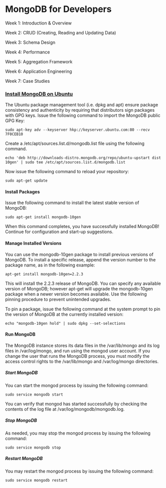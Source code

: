 MongoDB for Developers
=====

Week 1: Introduction & Overview

Week 2: CRUD (Creating, Reading and Updating Data)

Week 3: Schema Design

Week 4: Performance

Week 5: Aggregation Framework 

Week 6: Application Engineering

Week 7: Case Studies 

### <a href = "http://docs.mongodb.org/manual/tutorial/install-mongodb-on-ubuntu/">Install MongoDB on Ubuntu</a>

The Ubuntu package management tool (i.e. dpkg and apt) ensure package consistency and authenticity by requiring that distributors sign packages with GPG keys. Issue the following command to import the MongoDB public GPG Key:

```
sudo apt-key adv --keyserver hkp://keyserver.ubuntu.com:80 --recv 7F0CEB10
```
Create a /etc/apt/sources.list.d/mongodb.list file using the following command.
```
echo 'deb http://downloads-distro.mongodb.org/repo/ubuntu-upstart dist 10gen' | sudo tee /etc/apt/sources.list.d/mongodb.list
```
Now issue the following command to reload your repository:
```
sudo apt-get update
```

#### Install Packages

Issue the following command to install the latest stable version of MongoDB:
```
sudo apt-get install mongodb-10gen
```
When this command completes, you have successfully installed MongoDB! Continue for configuration and start-up suggestions.

#### Manage Installed Versions

You can use the mongodb-10gen package to install previous versions of MongoDB. To install a specific release, append the version number to the package name, as in the following example:
```
apt-get install mongodb-10gen=2.2.3
```
This will install the 2.2.3 release of MongoDB. You can specify any available version of MongoDB; however apt-get will upgrade the mongodb-10gen package when a newer version becomes available. Use the following pinning procedure to prevent unintended upgrades.

To pin a package, issue the following command at the system prompt to pin the version of MongoDB at the currently installed version:
```
echo "mongodb-10gen hold" | sudo dpkg --set-selections
```

#### Run MongoDB

The MongoDB instance stores its data files in the /var/lib/mongo and its log files in /var/log/mongo, and run using the mongod user account. If you change the user that runs the MongoDB process, you must modify the access control rights to the /var/lib/mongo and /var/log/mongo directories.

##### Start MongoDB
You can start the mongod process by issuing the following command:
```
sudo service mongodb start
```
You can verify that mongod has started successfully by checking the contents of the log file at /var/log/mongodb/mongodb.log.
##### Stop MongoDB
As needed, you may stop the mongod process by issuing the following command:
```
sudo service mongodb stop
```
##### Restart MongoDB
You may restart the mongod process by issuing the following command:
```
sudo service mongodb restart
```
